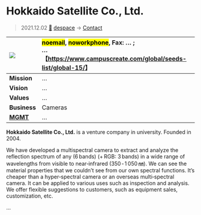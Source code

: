 # Hokkaido Satellite Co., Ltd.
> 2021.12.02 [🚀](../../index/index.md) [despace](../index.md) → [Contact](../contact.md)

|[![](../f/contact//_logo1_thumb.webp)](../f/contact//_logo1.png)|<mark>noemail</mark>, <mark>noworkphone</mark>, Fax: … ;<br> *…*<br> 【<https://www.campuscreate.com/global/seeds-list/global-15/>】|
|:--|:--|
|**Mission**|…|
|**Vision**|…|
|**Values**|…|
|**Business**|Cameras|
|**[MGMT](../mgmt.md)**|…|

**Hokkaido Satellite Co., Ltd.** is a venture company in university. Founded in 2004.

We have developed a multispectral camera to extract and analyze the reflection spectrum of any (6 bands) (+ RGB: 3 bands) in a wide range of wavelengths from visible to near‑infrared (350 ‑ 1 050 ㎚). We can see the material properties that we couldn’t see from our own spectral functions. It’s cheaper than a hyper‑spectral camera or an overseas multi‑spectral camera. It can be applied to various uses such as inspection and analysis. We offer flexible suggestions to customers, such as equipment sales, customization, etc.

<p style="page-break-after:always"> </p>

…
